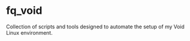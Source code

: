 # fq_void
Collection of scripts and tools designed to automate the setup of my Void Linux environment.
